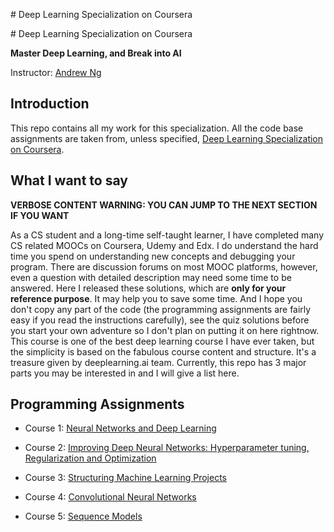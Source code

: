 <p align="centre">
  # Deep Learning Specialization on Coursera
  
          
</p>
# Deep Learning Specialization on Coursera

**Master Deep Learning, and Break into AI**

Instructor: [Andrew Ng](http://www.andrewng.org/)

## Introduction

This repo contains all my work for this specialization. All the code base assignments are taken from, unless specified, [Deep Learning Specialization on Coursera](https://www.coursera.org/specializations/deep-learning).

## What I want to say

**VERBOSE CONTENT WARNING: YOU CAN JUMP TO THE NEXT SECTION IF YOU WANT**

As a CS student and a long-time self-taught learner, I have completed many CS related MOOCs on Coursera, Udemy and Edx. I do understand the hard time you spend on understanding new concepts and debugging your program. There are discussion forums on most MOOC platforms, however, even a question with detailed description may need some time to be answered. Here I released these solutions, which are **only for your reference purpose**. It may help you to save some time. And I hope you don't copy any part of the code (the programming assignments are fairly easy if you read the instructions carefully), see the quiz solutions before you start your own adventure so I don't plan on putting it on here rightnow. This course is one of the best deep learning course I have ever taken, but the simplicity is based on the fabulous course content and structure. It's a treasure given by deeplearning.ai team.
Currently, this repo has 3 major parts you may be interested in and I will give a list here.

## Programming Assignments

- Course 1: [Neural Networks and Deep Learning](https://www.coursera.org/learn/neural-networks-deep-learning?specialization=deep-learning)

- Course 2: [Improving Deep Neural Networks: Hyperparameter tuning, Regularization and Optimization](https://www.coursera.org/learn/deep-neural-network?specialization=deep-learning)

- Course 3: [Structuring Machine Learning Projects](https://www.coursera.org/learn/machine-learning-projects?specialization=deep-learning)
  
- Course 4: [Convolutional Neural Networks](https://www.coursera.org/learn/convolutional-neural-networks?specialization=deep-learning)
  
- Course 5: [Sequence Models](https://www.coursera.org/learn/nlp-sequence-models)
